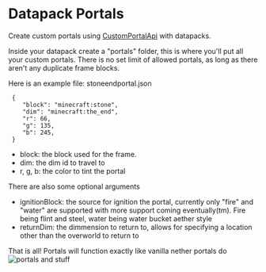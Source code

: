 
# Datapack Portals
Create custom portals using [CustomPortalApi](https://github.com/kyrptonaught/customportalapi) with datapacks.

Inside your datapack create a "portals" folder, this is where you'll put all your custom portals. There is no set limit of allowed portals, as long as there aren't any duplicate frame blocks.

Here is an example file: 
stoneendportal.json

     {  
	    "block": "minecraft:stone",  
	    "dim": "minecraft:the_end",  
	    "r": 66,  
	    "g": 135,  
	    "b": 245,
     }

 - block: the block used for the frame. 
 - dim: the dim id to travel to
 -  r, g, b: the
   color to tint the portal

There are also some optional arguments

 - ignitionBlock: the source for ignition the portal, currently only "fire" and "water" are supported with more support coming eventually(tm). Fire being flint and steel, water being water bucket aether style
 - returnDim: the dimmension to return to, allows for specifying a location other than the overworld to return to

That is all! Portals will function exactly like vanilla nether portals do
![portals and stuff](https://raw.githubusercontent.com/kyrptonaught/customportalapi/main/images/2020-11-15_17.06.44.png)

